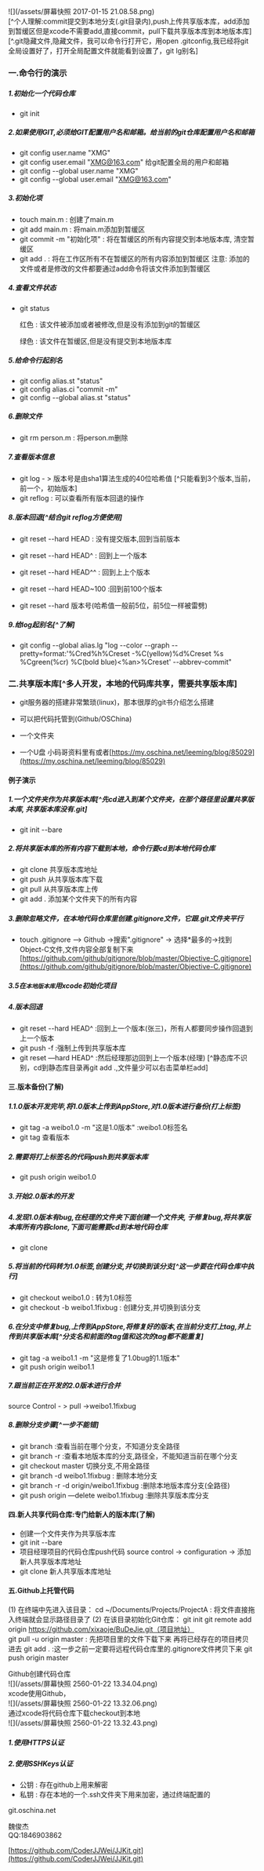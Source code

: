 ![](/assets/屏幕快照 2017-01-15 21.08.58.png)  
[^个人理解:commit提交到本地分支(.git目录内),push上传共享版本库，add添加到暂缓区但是xcode不需要add,直接commit，pull下载共享版本库到本地版本库]  
[^.git隐藏文件,隐藏文件，我可以命令行打开它，用open .gitconfig,我已经将git全局设置好了，打开全局配置文件就能看到设置了，git lg别名]

### 一.命令行的演示

##### 1.初始化一个代码仓库

* git init

##### 2.如果使用GIT,必须给GIT配置用户名和邮箱。给当前的git仓库配置用户名和邮箱

* git config user.name "XMG"
* git config user.email "XMG@163.com"
  给git配置全局的用户和邮箱
* git config --global user.name "XMG"
* git config --global user.email "XMG@163.com"

##### 3.初始化项

* touch main.m : 创建了main.m
* git add main.m : 将main.m添加到暂缓区
* git commit -m "初始化项" : 将在暂缓区的所有内容提交到本地版本库, 清空暂缓区
* git add . : 将在工作区所有不在暂缓区的所有内容添加到暂缓区
  注意: 添加的文件或者是修改的文件都要通过add命令将该文件添加到暂缓区

##### 4.查看文件状态

* git status

  红色 : 该文件被添加或者被修改,但是没有添加到git的暂缓区

  绿色 : 该文件在暂缓区,但是没有提交到本地版本库

##### 5.给命令行起别名

* git config alias.st "status"
* git config alias.ci "commit -m"
* git config --global alias.st "status"

##### 6.删除文件

* git rm person.m : 将person.m删除

##### 7.查看版本信息

* git log - &gt; 版本号是由sha1算法生成的40位哈希值 [^只能看到3个版本,当前，前一个，初始版本]
* git reflog : 可以查看所有版本回退的操作

##### 8.版本回退[^结合git reflog方便使用]

* git reset --hard HEAD : 没有提交版本,回到当前版本
* git reset --hard HEAD^ : 回到上一个版本 
* git reset --hard HEAD^^ : 回到上上个版本

* git reset --hard HEAD~100 :回到前100个版本

* git reset --hard 版本号\(哈希值一般前5位，前5位一样被雷劈\)

##### 9.给log起别名[^了解]

* git config --global alias.lg "log --color --graph --pretty=format:'%Cred%h%Creset -%C\(yellow\)%d%Creset %s %Cgreen\(%cr\) %C\(bold blue\)&lt;%an&gt;%Creset' --abbrev-commit"

### 二.共享版本库[^多人开发，本地的代码库共享，需要共享版本库]

* git服务器的搭建非常繁琐\(linux\)，那本很厚的git书介绍怎么搭建
* 可以把代码托管到\(Github/OSChina\)  
* 一个文件夹

* 一个U盘 小码哥资料里有或者[https://my.oschina.net/leeming/blog/85029](https://my.oschina.net/leeming/blog/85029)

#### 例子演示

##### 1.一个文件夹作为共享版本库[^先cd进入到某个文件夹，在那个路径里设置共享版本库, 共享版本库没有.git]

* git init --bare

##### 2.将共享版本库的所有内容下载到本地，命令行要cd到本地代码仓库

* git clone 共享版本库地址
* git push 从共享版本库下载
* git pull 从共享版本库上传
* git add . 添加某个文件夹下的所有内容

##### 3.删除忽略文件，在本地代码仓库里创建.gitignore文件，它跟.git文件夹平行

* touch .gitignore —&gt; Github -&gt;搜索".gitignore" -&gt; 选择\*最多的-&gt;找到 Object-C文件,文件内容全部复制下来[https://github.com/github/gitignore/blob/master/Objective-C.gitignore](https://github.com/github/gitignore/blob/master/Objective-C.gitignore)

##### 3.5在`本地版本库`用xcode初始化项目

##### 4.版本回退

* git reset --hard HEAD^ :回到上一个版本\(张三\)，所有人都要同步操作回退到上一个版本
* git push -f :强制上传到共享版本库
* git reset —hard HEAD^ :然后经理那边回到上一个版本\(经理\)
  [^静态库不识别，cd到静态库目录再git add .,文件量少可以右击菜单栏add]

#### 三.版本备份\(了解\)

##### 1.1.0版本开发完毕,将1.0版本上传到AppStore,对1.0版本进行备份\(打上标签\)

* git tag -a weibo1.0 -m "这是1.0版本"  :weibo1.0标签名
* git tag 查看版本

##### 2.需要将打上标签名的代码push到共享版本库

* git push origin weibo1.0

##### 3.开始2.0版本的开发

##### 4.发现1.0版本有bug,在经理的文件夹下面创建一个文件夹, 于修复bug,将共享版本库所有内容clone,下面可能需要cd到本地代码仓库

* git clone

##### 5.将当前的代码转为1.0标签,创建分支,并切换到该分支[^这一步要在代码仓库中执行]

* git checkout weibo1.0 : 转为1.0标签
* git checkout -b weibo1.1fixbug : 创建分支,并切换到该分支

##### 6.在分支中修复bug,上传到AppStore,将修复好的版本,在当前分支打上tag,并上传到共享版本库[^分支名和前面的tag值和这次的tag都不能重复]

* git tag -a weibo1.1 -m "这是修复了1.0bug的1.1版本"
* git push origin weibo1.1

##### 7.跟当前正在开发的2.0版本进行合并

source Control - &gt; pull -&gt;weibo1.1fixbug

##### 8.删除分支步骤[^一步不能错]

* git branch :查看当前在哪个分支，不知道分支全路径
* git branch -r :查看本地版本库的分支,路径全，不能知道当前在哪个分支
* git checkout master 切换分支,不用全路径
* git branch -d weibo1.1fixbug : 删除本地分支
* git branch -r -d origin/weibo1.1fixbug :删除本地版本库分支\(全路径\) 
* git push origin —delete weibo1.1fixbug :删除共享版本库分支

#### 四.新人共享代码仓库:专门给新人的版本库\(了解\)

* 创建一个文件夹作为共享版本库
* git init --bare
* 项目经理项目的代码仓库push代码 source control -&gt; configuration -&gt; 添加新人共享版本库地址
* git clone 新人共享版本库地址

#### 五.Github上托管代码
(1) 在终端中先进入该目录：
cd ~/Documents/Projects/ProjectA : 将文件直接拖入终端就会显示路径目录了
(2) 在该目录初始化Git仓库：
git init
git remote add origin https://github.com/xixaoje/BuDeJie.git（项目地址）  
git pull -u origin master : 先把项目里的文件下载下来
再将已经存在的项目拷贝进去
git add . :这一步之前一定要将远程代码仓库里的.gitignore文件拷贝下来
git push origin master

Github创建代码仓库  
![](/assets/屏幕快照 2560-01-22 13.34.04.png)  
xcode使用Github，  
![](/assets/屏幕快照 2560-01-22 13.32.06.png)  
通过xcode将代码仓库下载checkout到本地  
![](/assets/屏幕快照 2560-01-22 13.32.43.png)

##### 1.使用HTTPS认证

##### 2.使用SSHKeys认证

* 公钥 : 存在github上用来解密
* 私钥 : 存在本地的一个.ssh文件夹下用来加密，通过终端配置的

git.oschina.net

魏俊杰  
QQ:1846903862

[https://github.com/CoderJJWei/JJKit.git](https://github.com/CoderJJWei/JJKit.git)

